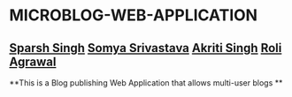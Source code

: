 **MICROBLOG-WEB-APPLICATION**
===============
[Sparsh Singh](https://github.com/sparshs51 "Sparsh's Git Profile!") [Somya Srivastava](https://github.com/somyasrivastava99 "Somya's Git Profile!") [Akriti Singh](https://github.com/Akritisingh97 "Akriti's Git Profile!") [Roli Agrawal](https://github.com/roliagrawal24 "Roli's Git Profile!")
-----------------------------------------------

**This is a Blog publishing Web Application that allows multi-user blogs **
  
